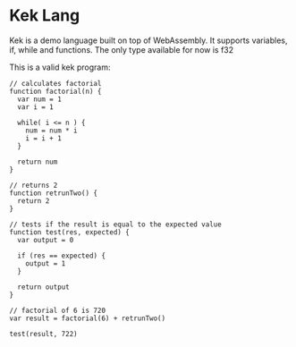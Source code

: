 # Kek Lang

Kek is a demo language built on top of WebAssembly. It supports variables, if, while and functions. The only type available for now is f32

This is a valid kek program:

```kek
// calculates factorial
function factorial(n) {
  var num = 1
  var i = 1

  while( i <= n ) {
    num = num * i
    i = i + 1
  }

  return num
}

// returns 2
function retrunTwo() {
  return 2
}

// tests if the result is equal to the expected value
function test(res, expected) {
  var output = 0

  if (res == expected) {
    output = 1
  }

  return output
}

// factorial of 6 is 720
var result = factorial(6) + retrunTwo()

test(result, 722)
```